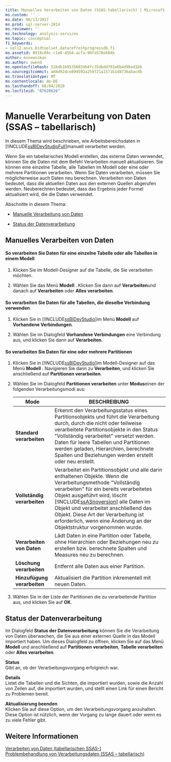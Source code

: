 ```yaml
---
title: Manuelles Verarbeiten von Daten (SSAS-tabellarisch) | Microsoft-Dokumentation
ms.custom: ''
ms.date: 06/13/2017
ms.prod: sql-server-2014
ms.reviewer: ''
ms.technology: analysis-services
ms.topic: conceptual
f1_keywords:
- sql12.asvs.bidtoolset.datarefreshprogressdb.f1
ms.assetid: 0918c04c-c1e6-45b4-acfa-96fa578e684b
author: minewiskan
ms.author: owend
ms.openlocfilehash: 51bdb1b9535685db4fc35dbdd791e6b4d9bed1b6
ms.sourcegitcommit: ad4d92dce894592a259721a1571b1d8736abacdb
ms.translationtype: MT
ms.contentlocale: de-DE
ms.lasthandoff: 08/04/2020
ms.locfileid: "87620626"
---
```

# <a name="manually-process-data-ssas-tabular"></a>Manuelle Verarbeitung von Daten (SSAS – tabellarisch)
  In diesem Thema wird beschrieben, wie Arbeitsbereichsdaten in [!INCLUDE[ssBIDevStudioFull](../includes/ssbidevstudiofull-md.md)]manuell verarbeitet werden.  
  
 Wenn Sie ein tabellarisches Modell erstellen, das externe Daten verwendet, können Sie die Daten mit dem Befehl Verarbeiten manuell aktualisieren. Sie können eine einzelne Tabelle, alle Tabellen im Modell oder eine oder mehrere Partitionen verarbeiten. Wenn Sie Daten verarbeiten, müssen Sie möglicherweise auch Daten neu berechnen.  Verarbeiten von Daten bedeutet, dass die aktuellen Daten aus den externen Quellen abgerufen werden. Neuberechnen bedeutet, dass das Ergebnis jeder Formel aktualisiert wird, die die Daten verwendet.  
  
 Abschnitte in diesem Thema:  
  
-   [Manuelle Verarbeitung von Daten](#bkmk_mahually_process)  
  
-   [Status der Datenverarbeitung](#bkmk_data_process_progress)  
  
##  <a name="manually-process-data"></a><a name="bkmk_mahually_process"></a>Manuelles Verarbeiten von Daten  
  
#### <a name="to-process-data-for-a-single-table-or-all-tables-in-a-model"></a>So verarbeiten Sie Daten für eine einzelne Tabelle oder alle Tabellen in einem Modell  
  
1.  Klicken Sie im Modell-Designer auf die Tabelle, die Sie verarbeiten möchten.  
  
2.  Wählen Sie das Menü **Modell** . Klicken Sie dann auf **Verarbeiten**und danach auf **Verarbeiten** oder **Alles verarbeiten**.  
  
#### <a name="to-process-data-for-all-tables-using-the-same-connection"></a>So verarbeiten Sie Daten für alle Tabellen, die dieselbe Verbindung verwenden  
  
1.  Klicken Sie in [!INCLUDE[ssBIDevStudio](../includes/ssbidevstudio-md.md)]im Menü **Modell** auf **Vorhandene Verbindungen**.  
  
2.  Wählen Sie im Dialogfeld **Vorhandene Verbindungen** eine Verbindung aus, und klicken Sie dann auf **Verarbeiten**.  
  
#### <a name="to-process-data-for-one-or-more-partitions"></a>So verarbeiten Sie Daten für eine oder mehrere Partitionen  
  
1.  Klicken Sie in [!INCLUDE[ssBIDevStudio](../includes/ssbidevstudio-md.md)]im Modell-Designer auf das Menü **Modell** . Navigieren Sie dann zu **Verarbeiten**, und klicken Sie anschließend auf **Partitionen verarbeiten**.  
  
2.  Wählen Sie im Dialogfeld **Partitionen verarbeiten** unter **Modus**einen der folgenden Verarbeitungsmodi aus:  
  
    |Mode|BESCHREIBUNG|  
    |----------|-----------------|  
    |**Standard verarbeiten**|Erkennt den Verarbeitungsstatus eines Partitionsobjekts und führt die Verarbeitung durch, durch die nicht oder teilweise verarbeitete Partitionsobjekte in den Status "Vollständig verarbeitet" versetzt werden. Daten für leere Tabellen und Partitionen werden geladen, Hierarchien, berechnete Spalten und Beziehungen werden erstellt oder neu erstellt.|  
    |**Vollständig verarbeiten**|Verarbeitet ein Partitionsobjekt und alle darin enthaltenen Objekte. Wenn die Verarbeitungsmethode "Vollständig verarbeiten" für ein bereits verarbeitetes Objekt ausgeführt wird, löscht [!INCLUDE[ssASnoversion](../includes/ssasnoversion-md.md)] alle Daten im Objekt und verarbeitet anschließend das Objekt. Diese Art der Verarbeitung ist erforderlich, wenn eine Änderung an der Objektstruktur vorgenommen wurde.|  
    |**Verarbeiten von Daten**|Lädt Daten in eine Partition oder Tabelle, ohne Hierarchien oder Beziehungen neu zu erstellen bzw. berechnete Spalten und Measures neu zu berechnen.|  
    |**Löschung verarbeiten**|Entfernt alle Daten aus einer Partition.|  
    |**Hinzufügung verarbeiten**|Aktualisiert die Partition inkrementell mit neuen Daten.|  
  
3.  Wählen Sie in der Liste der Partitionen die zu verarbeitende Partition aus, und klicken Sie auf **OK**.  
  
##  <a name="data-process-progress"></a><a name="bkmk_data_process_progress"></a>Status der Datenverarbeitung  
 Im Dialogfeld **Status der Datenverarbeitung** können Sie die Verarbeitung von Daten überwachen, die Sie aus einer externen Quelle in das Modell importiert haben. Um dieses Dialogfeld zu öffnen, klicken Sie auf das Menü **Modell** und anschließend auf **Partitionen verarbeiten**, **Tabelle verarbeiten** oder **Alles verarbeiten**.  
  
 **Status**  
 Gibt an, ob der Verarbeitungsvorgang erfolgreich war.  
  
 **Details**  
 Listet die Tabellen und die Sichten, die importiert wurden, sowie die Anzahl von Zeilen auf, die importiert wurden, und stellt einen Link für einen Bericht zu Problemen bereit.  
  
 **Aktualisierung beenden**  
 Klicken Sie auf diese Option, um den Verarbeitungsvorgang anzuhalten. Diese Option ist nützlich, wenn der Vorgang zu lange dauert oder wenn es zu viele Fehler gibt.  
  
## <a name="see-also"></a>Weitere Informationen  
 [Verarbeiten von Daten &#40;tabellarischen SSAS-&#41;](process-data-ssas-tabular.md)   
 [Problembehandlung von Verarbeitungsdaten &#40;SSAS – tabellarisch&#41;](troubleshoot-process-data-ssas-tabular.md)  
  
  
